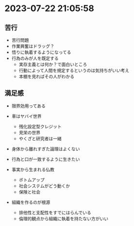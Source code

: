 # 2023-07-22 21:05:58
## 苦行
- 苦行問題
- 作業興奮はドラッグ？
- 悟りに執着するようになってる
- 行為のみが人を既定する
  - 実存主義とは何か？で面白いところ
  - 行動によって人間を規定するというのは気持ちがいい考え
  - 本棚を見ればその人がわかる

## 満足感
- 限界効用ってある
- 車はヤバイ世界
  - 残化設定型クレジット
  - 見栄の世界
  - やくざと研究者は一緒
- 身体から離れすぎた論理はよくない
- 行為と口が一致するように生きたい
- 事実から生まれる仏教
  - ボトムアップ
  - 社会システムがどう動くか
  - 保険と社会

- 組織を作るのが根源
  - 排他性と支配性をすでにはらんでいる
  - 倫理的観点から組織に執着を持たない方がいい